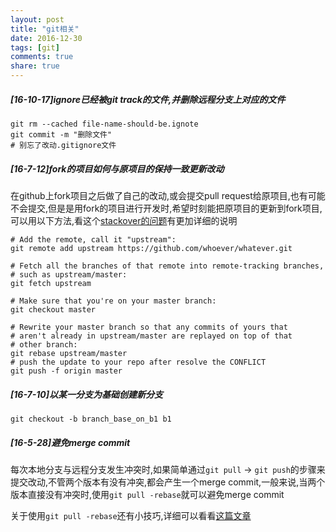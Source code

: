 ```yaml
---
layout: post
title: "git相关"
date: 2016-12-30
tags: [git]
comments: true
share: true
---
```


##### [16-10-17]ignore已经被git track的文件,并删除远程分支上对应的文件

```shell
git rm --cached file-name-should-be.ignote
git commit -m "删除文件"
# 别忘了改动.gitignore文件
```

##### [16-7-12]fork的项目如何与原项目的保持一致更新改动

在github上fork项目之后做了自己的改动,或会提交pull request给原项目,也有可能不会提交,但是是用fork的项目进行开发时,希望时刻能把原项目的更新到fork项目,可以用以下方法,看这个[stackover的问题](http://stackoverflow.com/questions/7244321/how-do-i-update-a-github-forked-repository)有更加详细的说明

```shell
# Add the remote, call it "upstream":
git remote add upstream https://github.com/whoever/whatever.git

# Fetch all the branches of that remote into remote-tracking branches,
# such as upstream/master:
git fetch upstream

# Make sure that you're on your master branch:
git checkout master

# Rewrite your master branch so that any commits of yours that
# aren't already in upstream/master are replayed on top of that
# other branch:
git rebase upstream/master
# push the update to your repo after resolve the CONFLICT
git push -f origin master
```

##### [16-7-10]以某一分支为基础创建新分支

```shell
git checkout -b branch_base_on_b1 b1
```


##### [16-5-28]避免merge commit

每次本地分支与远程分支发生冲突时,如果简单通过`git pull` -> `git push`的步骤来提交改动,不管两个版本有没有冲突,都会产生一个merge commit,一般来说,当两个版本直接没有冲突时,使用`git pull -rebase`就可以避免merge commit

关于使用`git pull -rebase`还有小技巧,详细可以看看[这篇文章](http://kernowsoul.com/blog/2012/06/20/4-ways-to-avoid-merge-commits-in-git/)
